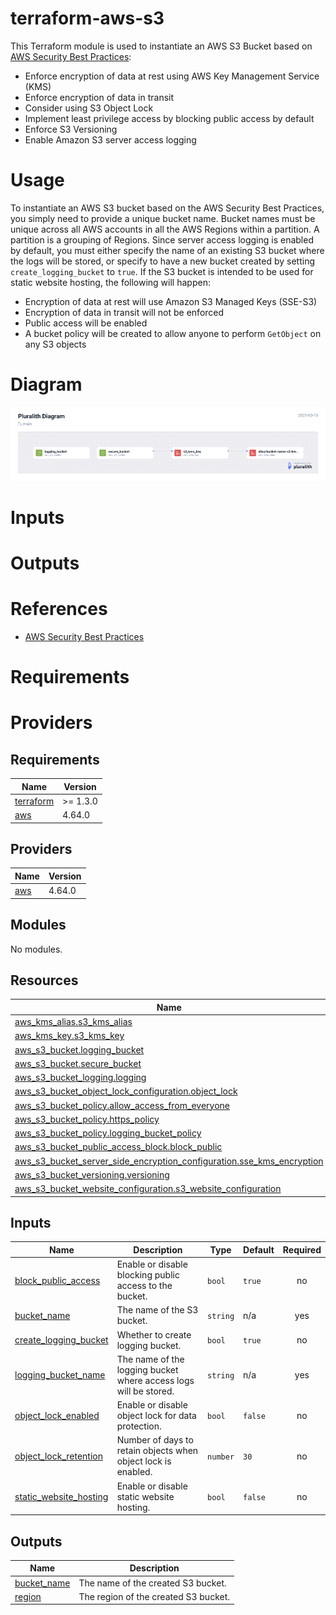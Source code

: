 # terraform-aws-s3
This Terraform module is used to instantiate an AWS S3 Bucket based on [AWS Security Best Practices](https://docs.aws.amazon.com/AmazonS3/latest/userguide/security-best-practices.html):
* Enforce encryption of data at rest using AWS Key Management Service (KMS)
* Enforce encryption of data in transit
* Consider using S3 Object Lock
* Implement least privilege access by blocking public access by default
* Enforce S3 Versioning
* Enable Amazon S3 server access logging

# Usage
To instantiate an AWS S3 bucket based on the AWS Security Best Practices, you simply need to provide a unique bucket name.  Bucket names must be unique across all AWS accounts in all the AWS Regions within a partition. A partition is a grouping of Regions. Since server access logging is enabled by default, you must either specify the name of an existing S3 bucket where the logs will be stored, or specify to have a new bucket created by setting `create_logging_bucket` to `true`.  If the S3 bucket is intended to be used for static website hosting, the following will happen:
- Encryption of data at rest will use Amazon S3 Managed Keys (SSE-S3)
- Encryption of data in transit will not be enforced
- Public access will be enabled
- A bucket policy will be created to allow anyone to perform `GetObject` on any S3 objects

# Diagram
![Diagram](./diagram.png)


# Inputs
<!-- BEGINNING OF PRE-COMMIT-TERRAFORM DOCS HOOK -->
<!-- END OF PRE-COMMIT-TERRAFORM DOCS HOOK -->

# Outputs
<!-- BEGINNING OF PRE-COMMIT-TERRAFORM DOCS HOOK -->
<!-- END OF PRE-COMMIT-TERRAFORM DOCS HOOK -->

# References
- [AWS Security Best Practices](https://docs.aws.amazon.com/AmazonS3/latest/userguide/security-best-practices.html)

# Requirements
<!-- BEGINNING OF PRE-COMMIT-TERRAFORM DOCS HOOK -->
<!-- END OF PRE-COMMIT-TERRAFORM DOCS HOOK -->

# Providers
<!-- BEGINNING OF PRE-COMMIT-TERRAFORM DOCS HOOK -->
<!-- END OF PRE-COMMIT-TERRAFORM DOCS HOOK -->
<!-- BEGIN_TF_DOCS -->
## Requirements

| Name | Version |
|------|---------|
| <a name="requirement_terraform"></a> [terraform](#requirement\_terraform) | >= 1.3.0 |
| <a name="requirement_aws"></a> [aws](#requirement\_aws) | 4.64.0 |

## Providers

| Name | Version |
|------|---------|
| <a name="provider_aws"></a> [aws](#provider\_aws) | 4.64.0 |

## Modules

No modules.

## Resources

| Name | Type |
|------|------|
| [aws_kms_alias.s3_kms_alias](https://registry.terraform.io/providers/hashicorp/aws/4.64.0/docs/resources/kms_alias) | resource |
| [aws_kms_key.s3_kms_key](https://registry.terraform.io/providers/hashicorp/aws/4.64.0/docs/resources/kms_key) | resource |
| [aws_s3_bucket.logging_bucket](https://registry.terraform.io/providers/hashicorp/aws/4.64.0/docs/resources/s3_bucket) | resource |
| [aws_s3_bucket.secure_bucket](https://registry.terraform.io/providers/hashicorp/aws/4.64.0/docs/resources/s3_bucket) | resource |
| [aws_s3_bucket_logging.logging](https://registry.terraform.io/providers/hashicorp/aws/4.64.0/docs/resources/s3_bucket_logging) | resource |
| [aws_s3_bucket_object_lock_configuration.object_lock](https://registry.terraform.io/providers/hashicorp/aws/4.64.0/docs/resources/s3_bucket_object_lock_configuration) | resource |
| [aws_s3_bucket_policy.allow_access_from_everyone](https://registry.terraform.io/providers/hashicorp/aws/4.64.0/docs/resources/s3_bucket_policy) | resource |
| [aws_s3_bucket_policy.https_policy](https://registry.terraform.io/providers/hashicorp/aws/4.64.0/docs/resources/s3_bucket_policy) | resource |
| [aws_s3_bucket_policy.logging_bucket_policy](https://registry.terraform.io/providers/hashicorp/aws/4.64.0/docs/resources/s3_bucket_policy) | resource |
| [aws_s3_bucket_public_access_block.block_public](https://registry.terraform.io/providers/hashicorp/aws/4.64.0/docs/resources/s3_bucket_public_access_block) | resource |
| [aws_s3_bucket_server_side_encryption_configuration.sse_kms_encryption](https://registry.terraform.io/providers/hashicorp/aws/4.64.0/docs/resources/s3_bucket_server_side_encryption_configuration) | resource |
| [aws_s3_bucket_versioning.versioning](https://registry.terraform.io/providers/hashicorp/aws/4.64.0/docs/resources/s3_bucket_versioning) | resource |
| [aws_s3_bucket_website_configuration.s3_website_configuration](https://registry.terraform.io/providers/hashicorp/aws/4.64.0/docs/resources/s3_bucket_website_configuration) | resource |

## Inputs

| Name | Description | Type | Default | Required |
|------|-------------|------|---------|:--------:|
| <a name="input_block_public_access"></a> [block\_public\_access](#input\_block\_public\_access) | Enable or disable blocking public access to the bucket. | `bool` | `true` | no |
| <a name="input_bucket_name"></a> [bucket\_name](#input\_bucket\_name) | The name of the S3 bucket. | `string` | n/a | yes |
| <a name="input_create_logging_bucket"></a> [create\_logging\_bucket](#input\_create\_logging\_bucket) | Whether to create logging bucket. | `bool` | `true` | no |
| <a name="input_logging_bucket_name"></a> [logging\_bucket\_name](#input\_logging\_bucket\_name) | The name of the logging bucket where access logs will be stored. | `string` | n/a | yes |
| <a name="input_object_lock_enabled"></a> [object\_lock\_enabled](#input\_object\_lock\_enabled) | Enable or disable object lock for data protection. | `bool` | `false` | no |
| <a name="input_object_lock_retention"></a> [object\_lock\_retention](#input\_object\_lock\_retention) | Number of days to retain objects when object lock is enabled. | `number` | `30` | no |
| <a name="input_static_website_hosting"></a> [static\_website\_hosting](#input\_static\_website\_hosting) | Enable or disable static website hosting. | `bool` | `false` | no |

## Outputs

| Name | Description |
|------|-------------|
| <a name="output_bucket_name"></a> [bucket\_name](#output\_bucket\_name) | The name of the created S3 bucket. |
| <a name="output_region"></a> [region](#output\_region) | The region of the created S3 bucket. |
<!-- END_TF_DOCS -->